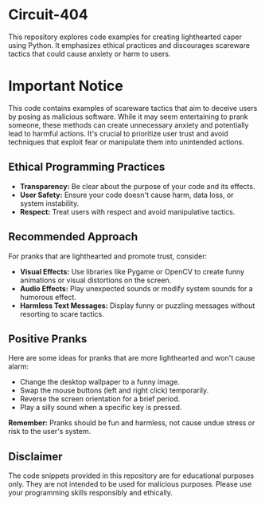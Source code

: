 # Circuit-404
This repository explores code examples for creating lighthearted caper using Python. It emphasizes ethical practices and discourages scareware tactics that could cause anxiety or harm to users.

# Important Notice

This code contains examples of scareware tactics that aim to deceive users by posing as malicious software. While it may seem entertaining to prank someone, these methods can create unnecessary anxiety and potentially lead to harmful actions. It's crucial to prioritize user trust and avoid techniques that exploit fear or manipulate them into unintended actions.

## Ethical Programming Practices

* **Transparency:** Be clear about the purpose of your code and its effects.
* **User Safety:** Ensure your code doesn't cause harm, data loss, or system instability.
* **Respect:** Treat users with respect and avoid manipulative tactics.

## Recommended Approach

For pranks that are lighthearted and promote trust, consider:

* **Visual Effects:** Use libraries like Pygame or OpenCV to create funny animations or visual distortions on the screen.
* **Audio Effects:** Play unexpected sounds or modify system sounds for a humorous effect.
* **Harmless Text Messages:** Display funny or puzzling messages without resorting to scare tactics.

## Positive Pranks

Here are some ideas for pranks that are more lighthearted and won't cause alarm:

* Change the desktop wallpaper to a funny image.
* Swap the mouse buttons (left and right click) temporarily.
* Reverse the screen orientation for a brief period.
* Play a silly sound when a specific key is pressed.

**Remember:** Pranks should be fun and harmless, not cause undue stress or risk to the user's system.

## Disclaimer

The code snippets provided in this repository are for educational purposes only. They are not intended to be used for malicious purposes. Please use your programming skills responsibly and ethically.
